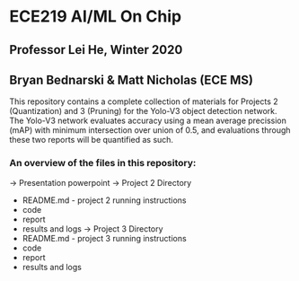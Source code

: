 # ECE219 AI/ML On Chip
## Professor Lei He, Winter 2020
## Bryan Bednarski & Matt Nicholas (ECE MS)

This repository contains a complete collection of materials for Projects 2 (Quantization) and 3 (Pruning) for the Yolo-V3 object detection network. The Yolo-V3 network evaluates accuracy using a mean average precission (mAP) with minimum intersection over union of 0.5, and evaluations through these two reports will be quantified as such.

### An overview of the files in this repository:
-> Presentation powerpoint
-> Project 2 Directory
  - README.md - project 2 running instructions
  - code
  - report
  - results and logs
-> Project 3 Directory
  - README.md - project 3 running instructions
  - code
  - report
  - results and logs
